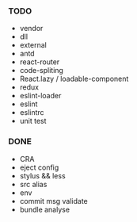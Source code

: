 ### TODO

+ vendor
+ dll
+ external
+ antd
+ react-router
+ code-spliting
+ React.lazy  / loadable-component
+ redux
+ eslint-loader
+ eslint
+ eslintrc
+ unit test


### DONE

+ CRA
+ eject config
+ stylus && less
+ src alias
+ env
+ commit msg validate
+ bundle analyse